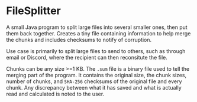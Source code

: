 # FileSplitter
A small Java program to split large files into several smaller ones, then put them back together. Creates a tiny file containing information to help merge the chunks and includes checksums to notify of corruption.

Use case is primarily to split large files to send to others, such as through email or Discord, where the recipient can then reconsitute the file.

Chunks can be any size >=1 KB. The `.sum` file is a binary file used to tell the merging part of the program. It contains the original size, the chunk sizes, number of chunks, and `SHA-256` checksums of the original file and every chunk. Any discrepancy between what it has saved and what is actually read and calculated is noted to the user.
